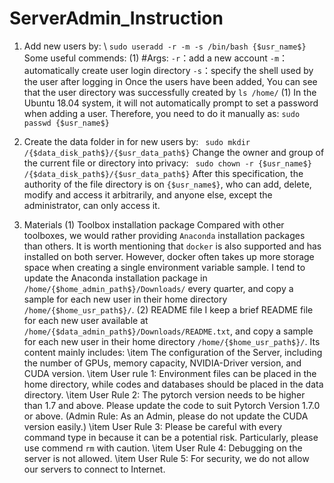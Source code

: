 # ServerAdmin_Instruction



1. Add new users by: \\
``` sudo useradd -r -m -s /bin/bash {$usr_name$} ```
Some useful commends:
(1) #Args:
`-r`：add a new account
`-m`：automatically create user login directory
`-s`：specify the shell used by the user after logging in
Once the users have been added, You can see that the user directory was successfully created by `ls /home/`
(1) In the Ubuntu 18.04 system, it will not automatically prompt to set a password when adding a user. Therefore, you need to do it manually as:
``` sudo passwd {$usr_name$} ```

2. Create the data folder in for new users by:
` sudo mkdir /{$data_disk_path$}/{$usr_data_path$}`
Change the owner and group of the current file or directory into privacy:
` sudo chown -r {$usr_name$} /{$data_disk_path$}/{$usr_data_path$}`
After this specification, the authority of the file directory is on `{$usr_name$}`, who can add, delete, modify and access it arbitrarily, and anyone else, except the administrator, can only access it.

3. Materials
(1) Toolbox installation package
Compared with other toolboxes, we would rather providing `Anaconda` installation packages than others. It is worth mentioning that `docker` is also supported and has installed on both server. However, docker often takes up more storage space when creating a single environment variable sample.
I tend to update the Anaconda installation package in `/home/{$home_admin_path$}/Downloads/` every quarter, and copy a sample for each new user in their home directory `/home/{$home_usr_path$}/`.
(2) README file
I keep a brief README file for each new user available at `/home/{$data_admin_path$}/Downloads/README.txt`, and copy a sample for each new user in their home directory `/home/{$home_usr_path$}/`. Its content mainly includes:
\item The configuration of the Server, including the number of GPUs, memory capacity, NVIDIA-Driver version, and CUDA version.
\item User rule 1: Environment files can be placed in the home directory, while codes and databases should be placed in the data directory.
\item User Rule 2: The pytorch version needs to be higher than 1.7 and above. Please update the code to suit Pytorch Version 1.7.0 or above. (Admin Rule: As an Admin, please do not update the CUDA version easily.)
\item User Rule 3: Please be careful with every command type in because it can be a potential risk. Particularly, please use commend `rm` with caution.
\item User Rule 4: Debugging on the server is not allowed.
\item User Rule 5: For security, we do not allow our servers to connect to Internet.

